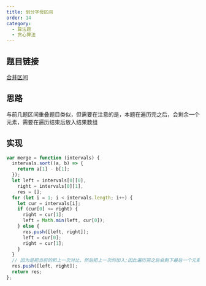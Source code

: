 ```yaml
---
title: 划分字母区间
order: 14
category:
  - 算法题
  - 贪心算法
---
```


## 题目链接

[合并区间](https://leetcode.cn/problems/merge-intervals/)

## 思路

与前几题区间重叠题目类似，但需要在注意的是，本题在遍历完之后，会剩余一个元素，需要在遍历结束后放入结果数组

## 实现

```js
var merge = function (intervals) {
  intervals.sort((a, b) => {
    return a[1] - b[1];
  });
  let left = intervals[0][0],
    right = intervals[0][1],
    res = [];
  for (let i = 1; i < intervals.length; i++) {
    let cur = intervals[i];
    if (cur[0] <= right) {
      right = cur[1];
      left = Math.min(left, cur[0]);
    } else {
      res.push([left, right]);
      left = cur[0];
      right = cur[1];
    }
  }
  // 因为是把当前的和上一次对比，然后把上一次的加入;因此遍历完之后会剩下最后一个元素，要加入
  res.push([left, right]);
  return res;
};
```
